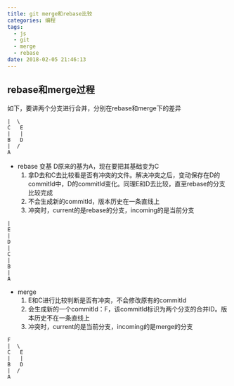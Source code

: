```yaml
---
title: git merge和rebase比较
categories: 编程
tags: 
  - js
  - git
  - merge
  - rebase
date: 2018-02-05 21:46:13
---
```


## rebase和merge过程
如下，要讲两个分支进行合并，分别在rebase和merge下的差异
```shell
|  \
C   E
|   |
B   D
|  /
A
```
- rebase 变基 D原来的基为A，现在要把其基础变为C
  1. 拿D去和C去比较看是否有冲突的文件。解决冲突之后，变动保存在D的commitId中，D的commitId变化。同理E和D去比较，直至rebase的分支比较完成
  2. 不会生成新的commitId，版本历史在一条直线上
  3. 冲突时，current的是rebase的分支，incoming的是当前分支
```shell
|
E
|
D
|
C
|
B
|
A
```
- merge 
  1. E和C进行比较判断是否有冲突，不会修改原有的commitId
  2. 会生成新的一个commitId：F，该commitId标识为两个分支的合并ID。版本历史不在一条直线上
  3. 冲突时，current的是当前分支，incoming的是merge的分支

```shell
F
|  \
C   E
|   |
B   D
|  /
A
```

